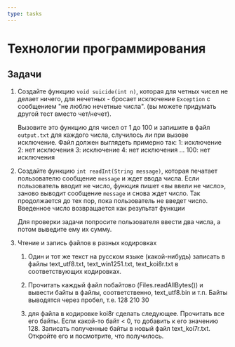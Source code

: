 ```yaml
---
type: tasks
---
```

# Технологии программирования

## Задачи

1. Создайте функцию `void suicide(int n)`, которая для
    четных чисел
    не делает ничего, для нечетных - бросает исключение
    `Exception` с сообщением "не люблю нечетные числа".
    (вы можете придумать другой тест вместо чет/нечет).
    
    Вызовите это функцию для чисел от 1 до 100 и запишите в файл
    `output.txt` для каждого числа, случилось ли при вызове исключение.
    Файл должен выглядеть примерно так:
       1: исключение
       2: нет исключения
       3: исключение
       4: нет исключения
       ...
       100: нет исключения
       
1. Создайте функцию `int readInt(String message)`, которая
    печатает пользователю сообщение `message` и ждет ввода
    числа. Если пользователь вводит не число, функция
    пишет «вы ввели не число», заново выводит сообщение
    `message` и снова ждет число. Так продолжается до
    тех пор, пока пользователь не введет число. Введенное
    число возвращается как результат функции
    
    Для проверки задачи попросите пользователя ввести
    два числа, а потом выведите ему их сумму.

1. Чтение и запись файлов в разных кодировках
    1. Один и тот же текст на русском языке (какой-нибудь)
    записать в файлы text_utf8.txt, text_win1251.txt,
    text_koi8r.txt в соответствующих кодировках.
    
    1. Прочитать каждый файл побайтово
    (Files.readAllBytes())
    и вывести байты в файлы, соответственно,
    text_utf8.bin и т.п.
    Байты выводятся через пробел, т.е.
    128 210 30 
    
    1. для файла в кодировке koi8r сделать следующее.
    Прочитать все его байты. Если какой-то байт < 0, то
    добавить к его значению 128. Записать полученные байты
    в новый файл text_koi7r.txt. Откройте его и посмотрите,
    что получилось.